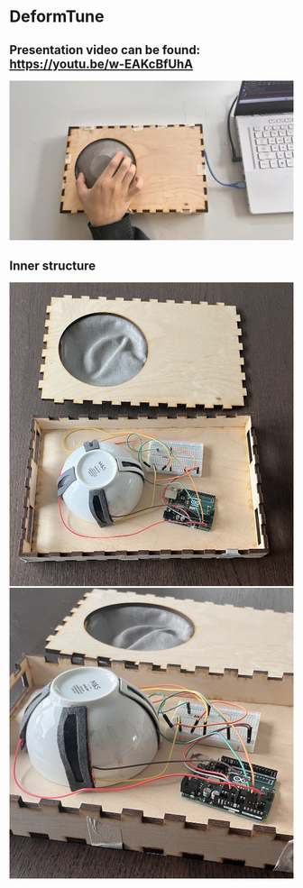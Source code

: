 # DeformTune
## Presentation video can be found: https://youtu.be/w-EAKcBfUhA

![图片名称](https://github.com/ZIqinGX/DeformTune/blob/main/Pics/1.jpg) 

## Inner structure
![图片名称](https://github.com/ZIqinGX/DeformTune/blob/main/Pics/detail.jpg) 
![图片名称](https://github.com/ZIqinGX/DeformTune/blob/main/Pics/photo_of_structure.jpg) 
